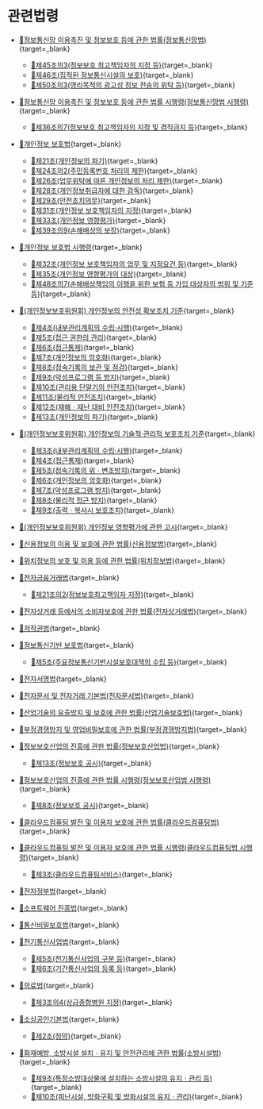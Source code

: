 # 관련법령

- [🔗정보통신망 이용촉진 및 정보보호 등에 관한 법률(정보통신망법)][정보통신망법]{target=_blank}
    - [🔗제45조의3(정보보호 최고책임자의 지정 등)][정보통신망법 제45조의3 부분]{target=_blank}
    - [🔗제46조(집적된 정보통신시설의 보호)][정보통신망법 제46조 부분]{target=_blank}
    - [🔗제50조의3(영리목적의 광고성 정보 전송의 위탁 등)][정보통신망법 제50조의3 부분]{target=_blank}

- [🔗정보통신망 이용촉진 및 정보보호 등에 관한 법률 시행령(정보통신망법 시행령)][정보통신망법 시행령]{target=_blank}
    - [🔗제36조의7(정보보호 최고책임자의 지정 및 겸직금지 등)][정보통신망법 시행령 제36조의7 부분]{target=_blank}

- [🔗개인정보 보호법][개인정보 보호법]{target=_blank}
    - [🔗제21조(개인정보의 파기)][개인정보 보호법 제21조 부분]{target=_blank}
    - [🔗제24조의2(주민등록번호 처리의 제한)][개인정보 보호법 제24조의2 부분]{target=_blank}
    - [🔗제26조(업무위탁에 따른 개인정보의 처리 제한)][개인정보 보호법 제26조 부분]{target=_blank}
    - [🔗제28조(개인정보취급자에 대한 감독)][개인정보 보호법 제28조 부분]{target=_blank}
    - [🔗제29조(안전조치의무)][개인정보 보호법 제29조 부분]{target=_blank}
    - [🔗제31조(개인정보 보호책임자의 지정)][개인정보 보호법 제31조 부분]{target=_blank}
    - [🔗제33조(개인정보 영향평가)][개인정보 보호법 제33조 부분]{target=_blank}
    - [🔗제39조의9(손해배상의 보장)][개인정보 보호법 제39조의9 부분]{target=_blank}

- [🔗개인정보 보호법 시행령][개인정보 보호법 시행령]{target=_blank}
    - [🔗제32조(개인정보 보호책임자의 업무 및 지정요건 등)][개인정보 보호법 시행령 제32조 부분]{target=_blank}
    - [🔗제35조(개인정보 영향평가의 대상)][개인정보 보호법 시행령 제35조 부분]{target=_blank}
    - [🔗제48조의7(손해배상책임의 이행을 위한 보험 등 가입 대상자의 범위 및 기준 등)][개인정보 보호법 시행령 제48조의7 부분]{target=_blank}

- [🔗(개인정보보호위원회) 개인정보의 안전성 확보조치 기준][개인정보의 안전성 확보조치 기준]{target=_blank}
    - [🔗제4조(내부관리계획의 수립·시행)][개인정보의 안전성 확보조치 기준 제4조]{target=_blank}
    - [🔗제5조(접근 권한의 관리)][개인정보의 안전성 확보조치 기준 제5조]{target=_blank}
    - [🔗제6조(접근통제)][개인정보의 안전성 확보조치 기준 제6조]{target=_blank}
    - [🔗제7조(개인정보의 암호화)][개인정보의 안전성 확보조치 기준 제7조]{target=_blank}
    - [🔗제8조(접속기록의 보관 및 점검)][개인정보의 안전성 확보조치 기준 제8조]{target=_blank}
    - [🔗제9조(악성프로그램 등 방지)][개인정보의 안전성 확보조치 기준 제9조]{target=_blank}
    - [🔗제10조(관리용 단말기의 안전조치)][개인정보의 안전성 확보조치 기준 제10조]{target=_blank}
    - [🔗제11조(물리적 안전조치)][개인정보의 안전성 확보조치 기준 제11조]{target=_blank}
    - [🔗제12조(재해ㆍ재난 대비 안전조치)][개인정보의 안전성 확보조치 기준 제12조]{target=_blank}
    - [🔗제13조(개인정보의 파기)][개인정보의 안전성 확보조치 기준 제13조]{target=_blank}

- [🔗(개인정보보호위원회) 개인정보의 기술적·관리적 보호조치 기준][개인정보의 기술적·관리적 보호조치 기준]{target=_blank}
    - [🔗제3조(내부관리계획의 수립·시행)][개인정보의 기술적·관리적 보호조치 기준 제3조]{target=_blank}
    - [🔗제4조(접근통제)][개인정보의 기술적·관리적 보호조치 기준 제4조]{target=_blank}
    - [🔗제5조(접속기록의 위ㆍ변조방지)][개인정보의 기술적·관리적 보호조치 기준 제5조]{target=_blank}
    - [🔗제6조(개인정보의 암호화)][개인정보의 기술적·관리적 보호조치 기준 제6조]{target=_blank}
    - [🔗제7조(악성프로그램 방지)][개인정보의 기술적·관리적 보호조치 기준 제7조]{target=_blank}
    - [🔗제8조(물리적 접근 방지)][개인정보의 기술적·관리적 보호조치 기준 제8조]{target=_blank}
    - [🔗제9조(출력ㆍ복사시 보호조치)][개인정보의 기술적·관리적 보호조치 기준 제9조]{target=_blank}

- [🔗(개인정보보호위원회) 개인정보 영향평가에 관한 고시][개인정보 영향평가에 관한 고시]{target=_blank}

- [🔗신용정보의 이용 및 보호에 관한 법률(신용정보법)][신용정보법]{target=_blank}

- [🔗위치정보의 보호 및 이용 등에 관한 법률(위치정보법)][위치정보법]{target=_blank}

- [🔗전자금융거래법][전자금융거래법]{target=_blank}
    - [🔗제21조의2(정보보호최고책임자 지정)][전자금융거래법 제21조의2 부분]{target=_blank}

- [🔗전자상거래 등에서의 소비자보호에 관한 법률(전자상거래법)][전자상거래법]{target=_blank}

- [🔗저작권법][저작권법]{target=_blank}

- [🔗정보통신기반 보호법][정보통신기반 보호법]{target=_blank}
    - [🔗제5조(주요정보통신기반시설보호대책의 수립 등)][정보통신기반 보호법 제5조 부분]{target=_blank}

- [🔗전자서명법][전자서명법]{target=_blank}

- [🔗전자문서 및 전자거래 기본법(전자문서법)][전자문서법]{target=_blank}

- [🔗산업기술의 유출방지 및 보호에 관한 법률(산업기술보호법)][산업기술보호법]{target=_blank}

- [🔗부정경쟁방지 및 영업비밀보호에 관한 법률(부정경쟁방지법)][부정경쟁방지법]{target=_blank}

- [🔗정보보호산업의 진흥에 관한 법률(정보보호산업법)][정보보호산업법]{target=_blank}
    - [🔗제13조(정보보호 공시)][정보보호산업법 제13조 부분]{target=_blank}

- [🔗정보보호산업의 진흥에 관한 법률 시행령(정보보호산업법 시행령)][정보보호산업법 시행령]{target=_blank}
    - [🔗제8조(정보보호 공시)][정보보호산업법 시행령 제8조 부분]{target=_blank}

- [🔗클라우드컴퓨팅 발전 및 이용자 보호에 관한 법률(클라우드컴퓨팅법)][클라우드컴퓨팅법]{target=_blank}

- [🔗클라우드컴퓨팅 발전 및 이용자 보호에 관한 법률 시행령(클라우드컴퓨팅법 시행령)][클라우드컴퓨팅법 시행령]{target=_blank}
    - [🔗제3조(클라우드컴퓨팅서비스)][클라우드컴퓨팅법 시행령 제3조 부분]{target=_blank}

- [🔗전자정부법][전자정부법]{target=_blank}

- [🔗소프트웨어 진흥법][소프트웨어 진흥법]{target=_blank}

- [🔗통신비밀보호법][통신비밀보호법]{target=_blank}

- [🔗전기통신사업법][전기통신사업법]{target=_blank}
    - [🔗제5조(전기통신사업의 구분 등)][전기통신사업법 제5조 부분]{target=_blank}
    - [🔗제6조(기간통신사업의 등록 등)][전기통신사업법 제6조 부분]{target=_blank}

- [🔗의료법][의료법]{target=_blank}
    - [🔗제3조의4(상급종합병원 지정)][의료법 제3조의4 부분]{target=_blank}

- [🔗소상공인기본법][소상공인기본법]{target=_blank}
    - [🔗제2조(정의)][소상공인기본법 제2조 부분]{target=_blank}

- [🔗화재예방, 소방시설 설치ㆍ유지 및 안전관리에 관한 법률(소방시설법)][소방시설법]{target=_blank}
    - [🔗제9조(특정소방대상물에 설치하는 소방시설의 유지ㆍ관리 등)][소방시설법 제9조 부분]{target=_blank}
    - [🔗제10조(피난시설, 방화구획 및 방화시설의 유지ㆍ관리)][소방시설법 제10조 부분]{target=_blank}

[정보통신망법]: https://www.law.go.kr/법령/정보통신망이용촉진및정보보호등에관한법률 "정보통신망법"
[정보통신망법 제45조의3 부분]: https://www.law.go.kr/법령/정보통신망이용촉진및정보보호등에관한법률/제45조의3 "정보통신망법 제45조의3 부분"
[정보통신망법 제46조 부분]: https://www.law.go.kr/법령/정보통신망이용촉진및정보보호등에관한법률/제46조 "정보통신망법 제46조 부분"
[정보통신망법 제50조의3 부분]: https://www.law.go.kr/법령/정보통신망이용촉진및정보보호등에관한법률/제50조의3 "정보통신망법 제50조의3 부분"

[정보통신망법 시행령]: https://www.law.go.kr/법령/정보통신망이용촉진및정보보호등에관한법률시행령 "정보통신망법 시행령"
[정보통신망법 시행령 제36조의7 부분]: https://www.law.go.kr/법령/정보통신망이용촉진및정보보호등에관한법률시행령/제36조의7 "정보통신망법 시행령 제36조의7 부분"

[개인정보 보호법]: https://www.law.go.kr/법령/개인정보보호법 "개인정보 보호법"
[개인정보 보호법 제21조 부분]: https://www.law.go.kr/법령/개인정보보호법/제21조 "개인정보 보호법 제21조 부분"
[개인정보 보호법 제24조의2 부분]: https://www.law.go.kr/법령/개인정보보호법/제24조의2 "개인정보 보호법 제24조의2 부분"
[개인정보 보호법 제26조 부분]: https://www.law.go.kr/법령/개인정보보호법/제26조 "개인정보 보호법 제26조 부분"
[개인정보 보호법 제28조 부분]: https://www.law.go.kr/법령/개인정보보호법/제28조 "개인정보 보호법 제28조 부분"
[개인정보 보호법 제29조 부분]: https://www.law.go.kr/법령/개인정보보호법/제29조 "개인정보 보호법 제29조 부분"
[개인정보 보호법 제31조 부분]: https://www.law.go.kr/법령/개인정보보호법/제31조 "개인정보 보호법 제31조 부분"
[개인정보 보호법 제33조 부분]: https://www.law.go.kr/법령/개인정보보호법/제33조 "개인정보 보호법 제33조 부분"
[개인정보 보호법 제39조의9 부분]: https://www.law.go.kr/법령/개인정보보호법/제39조의9 "개인정보 보호법 제39조의9 부분"

[개인정보 보호법 시행령]: https://www.law.go.kr/법령/개인정보보호법시행령 "개인정보 보호법 시행령"
[개인정보 보호법 시행령 제32조 부분]: https://www.law.go.kr/법령/개인정보보호법시행령/제32조 "개인정보 보호법 시행령 제32조 부분"
[개인정보 보호법 시행령 제35조 부분]: https://www.law.go.kr/법령/개인정보보호법시행령/제35조 "개인정보 보호법 시행령 제35조 부분"
[개인정보 보호법 시행령 제48조의7 부분]: https://www.law.go.kr/법령/개인정보보호법시행령/제48조의7 "개인정보 보호법 시행령 제48조의7 부분"

[개인정보의 안전성 확보조치 기준]: https://www.law.go.kr/행정규칙/(개인정보보호위원회)개인정보의안전성확보조치기준 "개인정보의 안전성 확보조치 기준"
[개인정보의 안전성 확보조치 기준 제4조]: https://www.law.go.kr/행정규칙/(개인정보보호위원회)개인정보의안전성확보조치기준/(2021-2,20210915)/제4조 "개인정보의 안전성 확보조치 기준 제4조"
[개인정보의 안전성 확보조치 기준 제5조]: https://www.law.go.kr/행정규칙/(개인정보보호위원회)개인정보의안전성확보조치기준/(2021-2,20210915)/제5조 "개인정보의 안전성 확보조치 기준 제5조"
[개인정보의 안전성 확보조치 기준 제6조]: https://www.law.go.kr/행정규칙/(개인정보보호위원회)개인정보의안전성확보조치기준/(2021-2,20210915)/제6조 "개인정보의 안전성 확보조치 기준 제6조"
[개인정보의 안전성 확보조치 기준 제7조]: https://www.law.go.kr/행정규칙/(개인정보보호위원회)개인정보의안전성확보조치기준/(2021-2,20210915)/제7조 "개인정보의 안전성 확보조치 기준 제7조"
[개인정보의 안전성 확보조치 기준 제8조]: https://www.law.go.kr/행정규칙/(개인정보보호위원회)개인정보의안전성확보조치기준/(2021-2,20210915)/제8조 "개인정보의 안전성 확보조치 기준 제8조"
[개인정보의 안전성 확보조치 기준 제9조]: https://www.law.go.kr/행정규칙/(개인정보보호위원회)개인정보의안전성확보조치기준/(2021-2,20210915)/제9조 "개인정보의 안전성 확보조치 기준 제9조"
[개인정보의 안전성 확보조치 기준 제10조]: https://www.law.go.kr/행정규칙/(개인정보보호위원회)개인정보의안전성확보조치기준/(2021-2,20210915)/제10조 "개인정보의 안전성 확보조치 기준 제10조"
[개인정보의 안전성 확보조치 기준 제11조]: https://www.law.go.kr/행정규칙/(개인정보보호위원회)개인정보의안전성확보조치기준/(2021-2,20210915)/제11조 "개인정보의 안전성 확보조치 기준 제11조"
[개인정보의 안전성 확보조치 기준 제12조]: https://www.law.go.kr/행정규칙/(개인정보보호위원회)개인정보의안전성확보조치기준/(2021-2,20210915)/제12조 "개인정보의 안전성 확보조치 기준 제12조"
[개인정보의 안전성 확보조치 기준 제13조]: https://www.law.go.kr/행정규칙/(개인정보보호위원회)개인정보의안전성확보조치기준/(2021-2,20210915)/제13조 "개인정보의 안전성 확보조치 기준 제13조"

[개인정보의 기술적·관리적 보호조치 기준]: https://www.law.go.kr/행정규칙/(개인정보보호위원회)개인정보의기술적·관리적보호조치기준 "개인정보의 기술적·관리적 보호조치 기준"
[개인정보의 기술적·관리적 보호조치 기준 제3조]: https://www.law.go.kr/행정규칙/(개인정보보호위원회)개인정보의기술적·관리적보호조치기준/(2021-3,20210915)/제3조 "개인정보의 기술적·관리적 보호조치 기준 제3조"
[개인정보의 기술적·관리적 보호조치 기준 제4조]: https://www.law.go.kr/행정규칙/(개인정보보호위원회)개인정보의기술적·관리적보호조치기준/(2021-3,20210915)/제4조 "개인정보의 기술적·관리적 보호조치 기준 제4조"
[개인정보의 기술적·관리적 보호조치 기준 제5조]: https://www.law.go.kr/행정규칙/(개인정보보호위원회)개인정보의기술적·관리적보호조치기준/(2021-3,20210915)/제5조 "개인정보의 기술적·관리적 보호조치 기준 제5조"
[개인정보의 기술적·관리적 보호조치 기준 제6조]: https://www.law.go.kr/행정규칙/(개인정보보호위원회)개인정보의기술적·관리적보호조치기준/(2021-3,20210915)/제6조 "개인정보의 기술적·관리적 보호조치 기준 제6조"
[개인정보의 기술적·관리적 보호조치 기준 제7조]: https://www.law.go.kr/행정규칙/(개인정보보호위원회)개인정보의기술적·관리적보호조치기준/(2021-3,20210915)/제7조 "개인정보의 기술적·관리적 보호조치 기준 제7조"
[개인정보의 기술적·관리적 보호조치 기준 제8조]: https://www.law.go.kr/행정규칙/(개인정보보호위원회)개인정보의기술적·관리적보호조치기준/(2021-3,20210915)/제8조 "개인정보의 기술적·관리적 보호조치 기준 제8조"
[개인정보의 기술적·관리적 보호조치 기준 제9조]: https://www.law.go.kr/행정규칙/(개인정보보호위원회)개인정보의기술적·관리적보호조치기준/(2021-3,20210915)/제9조 "개인정보의 기술적·관리적 보호조치 기준 제9조"

[개인정보 영향평가에 관한 고시]: https://www.law.go.kr/행정규칙/(개인정보보호위원회)개인정보영향평가에관한고시/(2020-4,20200811) "개인정보 영향평가에 관한 고시"

[신용정보법]: https://www.law.go.kr/법령/신용정보의이용및보호에관한법률 "신용정보법"

[위치정보법]: https://www.law.go.kr/법령/위치정보의보호및이용등에관한법률 "위치정보법"

[전자금융거래법]: https://www.law.go.kr/법령/전자금융거래법 "전자금융거래법"
[전자금융거래법 제21조의2 부분]: https://www.law.go.kr/법령/전자금융거래법/제21조의2 "전자금융거래법 제21조의2 부분"

[전자상거래법]: https://www.law.go.kr/법령/전자상거래등에서의소비자보호에관한법률 "전자상거래법"

[저작권법]: https://www.law.go.kr/법령/저작권법 "저작권법"

[정보통신기반 보호법]: https://www.law.go.kr/법령/정보통신기반보호법 "정보통신기반 보호법"
[정보통신기반 보호법 제5조 부분]: https://www.law.go.kr/법령/정보통신기반보호법/제5조 "정보통신기반 보호법 제5조 부분"

[전자서명법]: https://www.law.go.kr/법령/전자서명법 "전자서명법"

[전자문서법]: https://www.law.go.kr/법령/전자문서및전자거래기본법 "전자문서법"

[산업기술보호법]: https://www.law.go.kr/법령/산업기술의유출방지및보호에관한법률 "산업기술보호법"

[부정경쟁방지법]: https://www.law.go.kr/법령/부정경쟁방지및영업비밀보호에관한법률 "부정경쟁방지법"

[정보보호산업법]: https://www.law.go.kr/법령/정보보호산업의진흥에관한법률 "정보보호산업법"
[정보보호산업법 제13조 부분]: https://www.law.go.kr/법령/정보보호산업의진흥에관한법률/제13조 "정보보호산업법 제13조 부분"

[정보보호산업법 시행령]: https://www.law.go.kr/법령/정보보호산업의진흥에관한법률시행령 "정보보호산업법 시행령"
[정보보호산업법 시행령 제8조 부분]: https://www.law.go.kr/법령/정보보호산업의진흥에관한법률시행령/제8조 "정보보호산업법 시행령 제8조 부분"

[클라우드컴퓨팅법]: https://www.law.go.kr/법령/클라우드컴퓨팅발전및이용자보호에관한법률 "클라우드컴퓨팅법"
[클라우드컴퓨팅법 시행령]: https://www.law.go.kr/법령/클라우드컴퓨팅발전및이용자보호에관한법률시행령 "클라우드컴퓨팅법 시행령"
[클라우드컴퓨팅법 시행령 제3조 부분]: https://www.law.go.kr/법령/클라우드컴퓨팅발전및이용자보호에관한법률시행령/제3조 "클라우드컴퓨팅법 시행령 제3조 부분"

[전자정부법]: https://www.law.go.kr/법령/전자정부법 "전자정부법"

[소프트웨어 진흥법]: https://www.law.go.kr/법령/소프트웨어진흥법 "소프트웨어 진흥법"

[통신비밀보호법]: https://www.law.go.kr/법령/통신비밀보호법 "통신비밀보호법"

[전기통신사업법]: https://www.law.go.kr/법령/전기통신사업법 "전기통신사업법"
[전기통신사업법 제5조 부분]: https://www.law.go.kr/법령/전기통신사업법/제5조 "전기통신사업법 제5조 부분"
[전기통신사업법 제6조 부분]: https://www.law.go.kr/법령/전기통신사업법/제6조 "전기통신사업법 제6조 부분"

[의료법]: https://www.law.go.kr/법령/의료법 "의료법"
[의료법 제3조의4 부분]: https://www.law.go.kr/법령/의료법/제3조의4 "의료법 제3조의4 부분"

[소방시설법]: https://www.law.go.kr/법령/화재예방,소방시설설치ㆍ유지및안전관리에관한법률 "소방시설법"
[소방시설법 제9조 부분]: https://www.law.go.kr/법령/화재예방,소방시설설치ㆍ유지및안전관리에관한법률/(20210101,17007,20200218)/제9조 "소방시설법 제9조 부분"
[소방시설법 제10조 부분]: https://www.law.go.kr/법령/화재예방,소방시설설치ㆍ유지및안전관리에관한법률/(20210101,17007,20200218)/제10조 "소방시설법 제10조 부분"

[소상공인기본법]: https://www.law.go.kr/법령/소상공인기본법 "소상공인기본법"
[소상공인기본법 제2조 부분]: https://www.law.go.kr/법령/소상공인기본법/제2조 "소상공인기본법 제2조"
